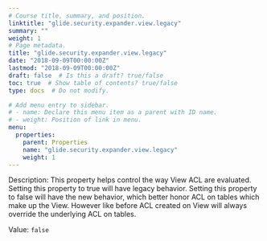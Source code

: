 ```yaml
---
# Course title, summary, and position.
linktitle: "glide.security.expander.view.legacy"
summary: ""
weight: 1
# Page metadata.
title: "glide.security.expander.view.legacy"
date: "2018-09-09T00:00:00Z"
lastmod: "2018-09-09T00:00:00Z"
draft: false  # Is this a draft? true/false
toc: true  # Show table of contents? true/false
type: docs  # Do not modify.

# Add menu entry to sidebar.
# - name: Declare this menu item as a parent with ID name.
# - weight: Position of link in menu.
menu:
  properties:
    parent: Properties
    name: "glide.security.expander.view.legacy"
    weight: 1
---
```


Description: This property helps control the way View ACL are evaluated. Setting this property to true will have legacy behavior. Setting this property to false will have the new behavior, which better honor ACL on tables which make up the View. However like before ACL created on View will always override the underlying ACL on tables.


Value: `false`
